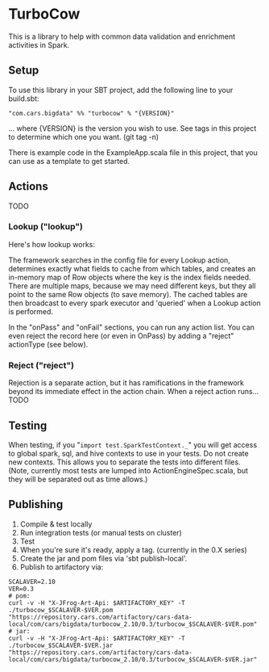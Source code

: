 # TurboCow

This is a library to help with common data validation and enrichment activities in Spark.

## Setup

To use this library in your SBT project, add the following line to your build.sbt:
```
"com.cars.bigdata" %% "turbocow" % "{VERSION}" 
```
... where {VERSION} is the version you wish to use.  See tags in this project to determine which one you want.  (git tag -n)

There is example code in the ExampleApp.scala file in this project, that you can use as a template to get started.


## Actions

TODO

### Lookup ("lookup")

Here's how lookup works:

The framework searches in the config file for every Lookup action, determines exactly what fields to cache from which tables, and creates an in-memory map of Row objects where the key is the index fields needed.  There are multiple maps, because we may need different keys, but they all point to the same Row objects (to save memory).   The cached tables are then broadcast to every spark executor and 'queried' when a Lookup action is performed.

In the "onPass" and "onFail" sections, you can run any action list.  You can even reject the record here (or even in OnPass) by adding a "reject" actionType (see below).

### Reject ("reject")

Rejection is a separate action, but it has ramifications in the framework beyond its immediate effect in the action chain.  When a reject action runs... TODO

## Testing

When testing, if you "`import test.SparkTestContext._`" you will get access to global spark, sql, and hive contexts to use in your tests.  Do not create new contexts.  This allows you to separate the tests into different files.  (Note, currently most tests are lumped into ActionEngineSpec.scala, but they will be separated out as time allows.)

## Publishing

1. Compile & test locally
1. Run integration tests (or manual tests on cluster)
1. Test
1. When you're sure it's ready, apply a tag.  (currently in the 0.X series)
1. Create the jar and pom files via 'sbt publish-local'.
1. Publish to artifactory via:

```
SCALAVER=2.10
VER=0.3
# pom:
curl -v -H "X-JFrog-Art-Api: $ARTIFACTORY_KEY" -T ./turbocow_$SCALAVER-$VER.pom "https://repository.cars.com/artifactory/cars-data-local/com/cars/bigdata/turbocow_2.10/0.3/turbocow_$SCALAVER-$VER.pom"
# jar:
curl -v -H "X-JFrog-Art-Api: $ARTIFACTORY_KEY" -T ./turbocow_$SCALAVER-$VER.jar "https://repository.cars.com/artifactory/cars-data-local/com/cars/bigdata/turbocow_2.10/0.3/turbocow_$SCALAVER-$VER.jar"
```